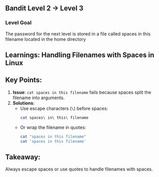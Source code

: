 ## Bandit Level 2 → Level 3
### Level Goal
The password for the next level is stored in a file called spaces in this filename located in the home directory

## Learnings: Handling Filenames with Spaces in Linux

## Key Points:
1. **Issue**: `cat spaces in this filename` fails because spaces split the filename into arguments.
2. **Solutions**:
   - Use escape characters (`\`) before spaces:
     ```bash
     cat spaces\ in\ this\ filename
     ```
   - Or wrap the filename in quotes:
     ```bash
     cat "spaces in this filename"
     cat 'spaces in this filename'
     ```

## Takeaway:
Always escape spaces or use quotes to handle filenames with spaces.
